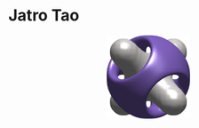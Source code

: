 # Jatro Tao

<div align=center>
<img src="https://github.com/Jatro-Tao/Jatro-Tao/raw/main/Methane_laplacian.png" width = "150">
</div>

<!--
**Jatro-Tao/Jatro-Tao** is a ✨ _special_ ✨ repository because its `README.md` (this file) appears on your GitHub profile.

Here are some ideas to get you started:

- 🔭 I’m currently working on ...
- 🌱 I’m currently learning ...
- 👯 I’m looking to collaborate on ...
- 🤔 I’m looking for help with ...
- 💬 Ask me about ...
- 📫 How to reach me: ...
- 😄 Pronouns: ...
- ⚡ Fun fact: ...
-->
